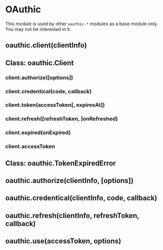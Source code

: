 OAuthic
==========

This module is used by other `oauthic-*` modules as a base module only. You may not be interested in it.

## oauthic.client(clientInfo)

## Class: oauthic.Client

### client.authorize([options])

### client.credentical(code, callback)

### client.token(accessToken[, expiresAt])

### client.refresh([refreshToken, ]onRefreshed)

### client.expired(onExpired)

### client.accessToken

## Class: oauthic.TokenExpiredError

## oauthic.authorize(clientInfo, [options])

## oauthic.credentical(clientInfo, code, callback)

## oauthic.refresh(clientInfo, refreshToken, callback)

## oauthic.use(accessToken, options)
